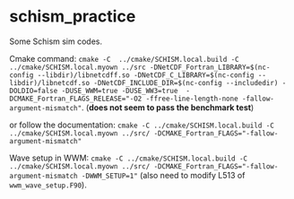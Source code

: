 # schism_practice
Some Schism sim codes.

Cmake command: `cmake -C  ../cmake/SCHISM.local.build -C ../cmake/SCHISM.local.myown ../src -DNetCDF_Fortran_LIBRARY=$(nc-config --libdir)/libnetcdff.so -DNetCDF_C_LIBRARY=$(nc-config --libdir)/libnetcdf.so -DNetCDF_INCLUDE_DIR=$(nc-config --includedir) -DOLDIO=false -DUSE_WWM=true -DUSE_WW3=true  -DCMAKE_Fortran_FLAGS_RELEASE="-O2 -ffree-line-length-none -fallow-argument-mismatch"`. (**does not seem to pass the benchmark test**)

or follow the documentation: `cmake -C ../cmake/SCHISM.local.build -C ../cmake/SCHISM.local.myown ../src/ -DCMAKE_Fortran_FLAGS="-fallow-argument-mismatch"`

Wave setup in WWM: `cmake -C ../cmake/SCHISM.local.build -C ../cmake/SCHISM.local.myown ../src/ -DCMAKE_Fortran_FLAGS="-fallow-argument-mismatch -DWWM_SETUP=1"` (also need to modify L513 of `wwm_wave_setup.F90`).
